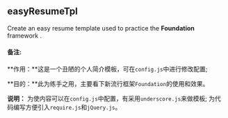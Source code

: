 ## easyResumeTpl

Create an easy resume template used to practice the **Foundation** framework .

#### **备注**:

**作用：**这是一个丑陋的个人简介模板，可在`config.js`中进行修改配置; 

**目的：**此为练手之用，主要看下新流行框架`Foundation`的使用和效果。

**说明：**
    为使内容可以在`config.js`中配置，有采用`underscore.js`来做模板;
    为代码编写方便引入`require.js`和`jQuery.js`。

